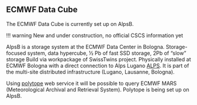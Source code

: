 ## ECMWF Data Cube

The ECMWF Data Cube is currently set up on AlpsB.

!!! warning
New and under construction, no official CSCS information yet

AlpsB is a storage system at the ECMWF Data Center in Bologna.
Storage-focused system, data hypercube, ½ Pb of fast SSD storage, 2Pb of “slow” storage
Build via workpackage of SwissTwins project.
Physically installed at ECMWF Bologna with a direct connection to Alps Lugano [ALPS](../alps/index.md).
It is part of the multi-site distributed infrastructure (Lugano, Lausanne, Bologna).

Using [polytope](https://polytope-client.readthedocs.io/en/latest/index.html) web service it will be possible to query ECMWF MARS (Meteorological Archival and Retrieval System).
Polytope is being set up on AlpsB.
